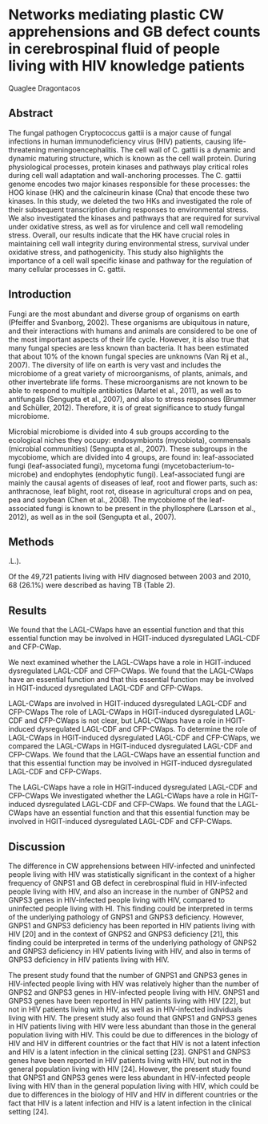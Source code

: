 # Networks mediating plastic CW apprehensions and GB defect counts in cerebrospinal fluid of people living with HIV knowledge patients
Quaglee Dragontacos


## Abstract
The fungal pathogen Cryptococcus gattii is a major cause of fungal infections in human immunodeficiency virus (HIV) patients, causing life-threatening meningoencephalitis. The cell wall of C. gattii is a dynamic and dynamic maturing structure, which is known as the cell wall protein. During physiological processes, protein kinases and pathways play critical roles during cell wall adaptation and wall-anchoring processes. The C. gattii genome encodes two major kinases responsible for these processes: the HOG kinase (HK) and the calcineurin kinase (Cna) that encode these two kinases. In this study, we deleted the two HKs and investigated the role of their subsequent transcription during responses to environmental stress. We also investigated the kinases and pathways that are required for survival under oxidative stress, as well as for virulence and cell wall remodeling stress. Overall, our results indicate that the HK have crucial roles in maintaining cell wall integrity during environmental stress, survival under oxidative stress, and pathogenicity. This study also highlights the importance of a cell wall specific kinase and pathway for the regulation of many cellular processes in C. gattii.


## Introduction
Fungi are the most abundant and diverse group of organisms on earth (Pfeiffer and Svanborg, 2002). These organisms are ubiquitous in nature, and their interactions with humans and animals are considered to be one of the most important aspects of their life cycle. However, it is also true that many fungal species are less known than bacteria. It has been estimated that about 10% of the known fungal species are unknowns (Van Rij et al., 2007). The diversity of life on earth is very vast and includes the microbiome of a great variety of microorganisms, of plants, animals, and other invertebrate life forms. These microorganisms are not known to be able to respond to multiple antibiotics (Martel et al., 2011), as well as to antifungals (Sengupta et al., 2007), and also to stress responses (Brummer and Schüller, 2012). Therefore, it is of great significance to study fungal microbiome.

Microbial microbiome is divided into 4 sub groups according to the ecological niches they occupy: endosymbionts (mycobiota), commensals (microbial communities) (Sengupta et al., 2007). These subgroups in the mycobiome, which are divided into 4 groups, are found in: leaf-associated fungi (leaf-associated fungi), mycetoma fungi (mycetobacterium-to-microbe) and endophytes (endophytic fungi). Leaf-associated fungi are mainly the causal agents of diseases of leaf, root and flower parts, such as: anthracnose, leaf blight, root rot, disease in agricultural crops and on pea, pea and soybean (Chen et al., 2008). The mycobiome of the leaf-associated fungi is known to be present in the phyllosphere (Larsson et al., 2012), as well as in the soil (Sengupta et al., 2007).


## Methods
.L.).

Of the 49,721 patients living with HIV diagnosed between 2003 and 2010, 68 (26.1%) were described as having TB (Table 2).


## Results
We found that the LAGL-CWaps have an essential function and that this essential function may be involved in HGIT-induced dysregulated LAGL-CDF and CFP-CWap.

We next examined whether the LAGL-CWaps have a role in HGIT-induced dysregulated LAGL-CDF and CFP-CWaps. We found that the LAGL-CWaps have an essential function and that this essential function may be involved in HGIT-induced dysregulated LAGL-CDF and CFP-CWaps.

LAGL-CWaps are involved in HGIT-induced dysregulated LAGL-CDF and CFP-CWaps
The role of LAGL-CWaps in HGIT-induced dysregulated LAGL-CDF and CFP-CWaps is not clear, but LAGL-CWaps have a role in HGIT-induced dysregulated LAGL-CDF and CFP-CWaps. To determine the role of LAGL-CWaps in HGIT-induced dysregulated LAGL-CDF and CFP-CWaps, we compared the LAGL-CWaps in HGIT-induced dysregulated LAGL-CDF and CFP-CWaps. We found that the LAGL-CWaps have an essential function and that this essential function may be involved in HGIT-induced dysregulated LAGL-CDF and CFP-CWaps.

The LAGL-CWaps have a role in HGIT-induced dysregulated LAGL-CDF and CFP-CWaps
We investigated whether the LAGL-CWaps have a role in HGIT-induced dysregulated LAGL-CDF and CFP-CWaps. We found that the LAGL-CWaps have an essential function and that this essential function may be involved in HGIT-induced dysregulated LAGL-CDF and CFP-CWaps.


## Discussion
The difference in CW apprehensions between HIV-infected and uninfected people living with HIV was statistically significant in the context of a higher frequency of GNPS1 and GB defect in cerebrospinal fluid in HIV-infected people living with HIV, and also an increase in the number of GNPS2 and GNPS3 genes in HIV-infected people living with HIV, compared to uninfected people living with HI. This finding could be interpreted in terms of the underlying pathology of GNPS1 and GNPS3 deficiency. However, GNPS1 and GNPS3 deficiency has been reported in HIV patients living with HIV [20] and in the context of GNPS2 and GNPS3 deficiency [21], this finding could be interpreted in terms of the underlying pathology of GNPS2 and GNPS3 deficiency in HIV patients living with HIV, and also in terms of GNPS3 deficiency in HIV patients living with HIV.

The present study found that the number of GNPS1 and GNPS3 genes in HIV-infected people living with HIV was relatively higher than the number of GNPS2 and GNPS3 genes in HIV-infected people living with HIV. GNPS1 and GNPS3 genes have been reported in HIV patients living with HIV [22], but not in HIV patients living with HIV, as well as in HIV-infected individuals living with HIV. The present study also found that GNPS1 and GNPS3 genes in HIV patients living with HIV were less abundant than those in the general population living with HIV. This could be due to differences in the biology of HIV and HIV in different countries or the fact that HIV is not a latent infection and HIV is a latent infection in the clinical setting [23]. GNPS1 and GNPS3 genes have been reported in HIV patients living with HIV, but not in the general population living with HIV [24]. However, the present study found that GNPS1 and GNPS3 genes were less abundant in HIV-infected people living with HIV than in the general population living with HIV, which could be due to differences in the biology of HIV and HIV in different countries or the fact that HIV is a latent infection and HIV is a latent infection in the clinical setting [24].
